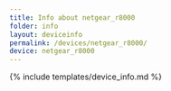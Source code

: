 ```yaml
---
title: Info about netgear_r8000
folder: info
layout: deviceinfo
permalink: /devices/netgear_r8000/
device: netgear_r8000
---
```

{% include templates/device_info.md %}
